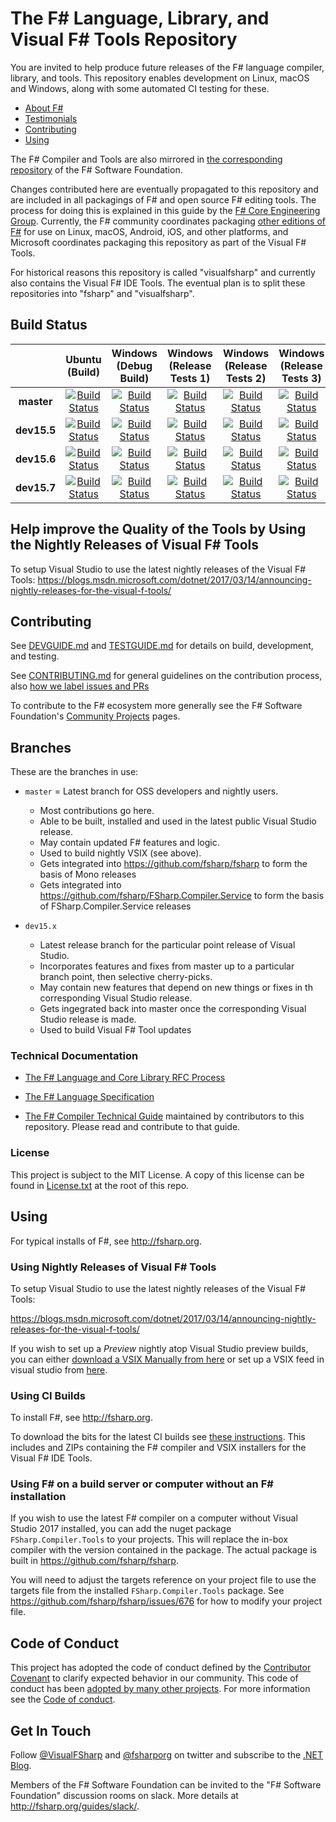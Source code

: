 # The F# Language, Library, and  Visual F# Tools Repository

You are invited to help produce future releases of the F# language compiler, library, and tools. This repository enables development on Linux, macOS and Windows, along with some automated CI testing for these.

* [About F#](http://fsharp.org)
* [Testimonials](http://fsharp.org/testimonials)
* [Contributing](#contributing)
* [Using](#using)

The F# Compiler and Tools are also mirrored in [the corresponding repository](http://github.com/fsharp/fsharp) of the F# Software Foundation.

Changes contributed here are eventually propagated to this repository and are included in all packagings of F# and open source F# editing tools. The process for doing this is explained in this guide by the [F# Core Engineering Group](https://fsharp.github.io/2014/06/18/fsharp-contributions.html). Currently, the F# community coordinates packaging [other editions of F#](https://github.com/fsharp/fsharp/) for use on Linux, macOS, Android, iOS, and other platforms, and Microsoft coordinates packaging this repository as part of the Visual F# Tools. 

For historical reasons this repository is called "visualfsharp" and currently also contains the Visual F# IDE Tools. The eventual plan is to split these repositories into "fsharp" and "visualfsharp".


## Build Status

|            | Ubuntu (Build) | Windows (Debug Build) | Windows (Release Tests 1) | Windows (Release Tests 2) | Windows  (Release Tests 3) |
|:----------:|:----------------:|:----------------:|:------------------:|:-----------------------:|:---------------------:|
|**master**  |[![Build Status](https://ci2.dot.net/buildStatus/icon?job=Microsoft_visualfsharp/master/release_ubuntu14.04)](https://ci2.dot.net/job/Microsoft_visualfsharp/job/master/job/release_ubuntu14.04/)|[![Build Status](https://ci2.dot.net/buildStatus/icon?job=Microsoft_visualfsharp/master/debug_windows_nt)](https://ci2.dot.net/job/Microsoft_visualfsharp/job/master/job/debug_windows_nt/)|[![Build Status](https://ci2.dot.net/buildStatus/icon?job=Microsoft_visualfsharp/master/release_ci_part1_windows_nt)](https://ci2.dot.net/job/Microsoft_visualfsharp/job/master/job/release_ci_part1_windows_nt/)|[![Build Status](https://ci2.dot.net/buildStatus/icon?job=Microsoft_visualfsharp/master/release_ci_part2_windows_nt)](https://ci2.dot.net/job/Microsoft_visualfsharp/job/master/job/release_ci_part2_windows_nt/)|[![Build Status](https://ci2.dot.net/buildStatus/icon?job=Microsoft_visualfsharp/master/release_ci_part3_windows_nt)](https://ci2.dot.net/job/Microsoft_visualfsharp/job/master/job/release_ci_part3_windows_nt/)|
|**dev15.5**  |[![Build Status](https://ci2.dot.net/buildStatus/icon?job=Microsoft_visualfsharp/dev15.5/release_ubuntu14.04)](https://ci2.dot.net/job/Microsoft_visualfsharp/job/dev15.5/job/release_ubuntu14.04/)|[![Build Status](https://ci2.dot.net/buildStatus/icon?job=Microsoft_visualfsharp/dev15.5/debug_windows_nt)](https://ci2.dot.net/job/Microsoft_visualfsharp/job/dev15.5/job/debug_windows_nt/)|[![Build Status](https://ci2.dot.net/buildStatus/icon?job=Microsoft_visualfsharp/dev15.5/release_ci_part1_windows_nt)](https://ci2.dot.net/job/Microsoft_visualfsharp/job/dev15.5/job/release_ci_part1_windows_nt/)|[![Build Status](https://ci2.dot.net/buildStatus/icon?job=Microsoft_visualfsharp/dev15.5/release_ci_part2_windows_nt)](https://ci2.dot.net/job/Microsoft_visualfsharp/job/dev15.5/job/release_ci_part2_windows_nt/)|[![Build Status](https://ci2.dot.net/buildStatus/icon?job=Microsoft_visualfsharp/dev15.5/release_ci_part3_windows_nt)](https://ci2.dot.net/job/Microsoft_visualfsharp/job/dev15.5/job/release_ci_part3_windows_nt/)|
|**dev15.6**  |[![Build Status](https://ci2.dot.net/buildStatus/icon?job=Microsoft_visualfsharp/dev15.6/release_ubuntu14.04)](https://ci2.dot.net/job/Microsoft_visualfsharp/job/dev15.6/job/release_ubuntu14.04/)|[![Build Status](https://ci2.dot.net/buildStatus/icon?job=Microsoft_visualfsharp/dev15.6/debug_windows_nt)](https://ci2.dot.net/job/Microsoft_visualfsharp/job/dev15.6/job/debug_windows_nt/)|[![Build Status](https://ci2.dot.net/buildStatus/icon?job=Microsoft_visualfsharp/dev15.6/release_ci_part1_windows_nt)](https://ci2.dot.net/job/Microsoft_visualfsharp/job/dev15.6/job/release_ci_part1_windows_nt/)|[![Build Status](https://ci2.dot.net/buildStatus/icon?job=Microsoft_visualfsharp/dev15.6/release_ci_part2_windows_nt)](https://ci2.dot.net/job/Microsoft_visualfsharp/job/dev15.6/job/release_ci_part2_windows_nt/)|[![Build Status](https://ci2.dot.net/buildStatus/icon?job=Microsoft_visualfsharp/dev15.6/release_ci_part3_windows_nt)](https://ci2.dot.net/job/Microsoft_visualfsharp/job/dev15.6/job/release_ci_part3_windows_nt/)|
|**dev15.7**  |[![Build Status](https://ci2.dot.net/buildStatus/icon?job=Microsoft_visualfsharp/dev15.7/release_ubuntu14.04)](https://ci2.dot.net/job/Microsoft_visualfsharp/job/dev15.7/job/release_ubuntu14.04/)|[![Build Status](https://ci2.dot.net/buildStatus/icon?job=Microsoft_visualfsharp/dev15.7/debug_windows_nt)](https://ci2.dot.net/job/Microsoft_visualfsharp/job/dev15.7/job/debug_windows_nt/)|[![Build Status](https://ci2.dot.net/buildStatus/icon?job=Microsoft_visualfsharp/dev15.7/release_ci_part1_windows_nt)](https://ci2.dot.net/job/Microsoft_visualfsharp/job/dev15.7/job/release_ci_part1_windows_nt/)|[![Build Status](https://ci2.dot.net/buildStatus/icon?job=Microsoft_visualfsharp/dev15.7/release_ci_part2_windows_nt)](https://ci2.dot.net/job/Microsoft_visualfsharp/job/dev15.7/job/release_ci_part2_windows_nt/)|[![Build Status](https://ci2.dot.net/buildStatus/icon?job=Microsoft_visualfsharp/dev15.7/release_ci_part3_windows_nt)](https://ci2.dot.net/job/Microsoft_visualfsharp/job/dev15.7/job/release_ci_part3_windows_nt/)|

## Help improve the Quality of the Tools by Using the Nightly Releases of Visual F# Tools
To setup Visual Studio to use the latest nightly releases of the Visual F# Tools:
https://blogs.msdn.microsoft.com/dotnet/2017/03/14/announcing-nightly-releases-for-the-visual-f-tools/


## Contributing

See [DEVGUIDE.md](DEVGUIDE.md) and [TESTGUIDE.md](TESTGUIDE.md) for details on build, development, and testing.

See [CONTRIBUTING.md](CONTRIBUTING.md) for general guidelines on the contribution process, also [how we label issues and PRs](https://github.com/dotnet/roslyn/wiki/Labels-used-for-issues)

To contribute to the F# ecosystem more generally see the F# Software Foundation's [Community Projects](http://fsharp.org/community/projects/) pages.

## Branches

These are the branches in use:

* `master` = Latest branch for OSS developers and nightly users.  
  - Most contributions go here.
  - Able to be built, installed and used in the latest public Visual Studio release.
  - May contain updated F# features and logic.
  - Used to build nightly VSIX (see above).
  - Gets integrated into https://github.com/fsharp/fsharp to form the basis of Mono releases
  - Gets integrated into https://github.com/fsharp/FSharp.Compiler.Service to form the basis of FSharp.Compiler.Service releases

* `dev15.x`
  - Latest release branch for the particular point release of Visual Studio.
  - Incorporates features and fixes from master up to a particular branch point, then selective cherry-picks.
  - May contain new features that depend on new things or fixes in th corresponding Visual Studio release.
  - Gets ingegrated back into master once the corresponding Visual Studio release is made.
  - Used to build Visual F# Tool updates


### Technical Documentation

* [The F# Language and Core Library RFC Process](http://fsharp.github.io/2016/09/26/fsharp-rfc-process.html)

* [The F# Language Specification](http://fsharp.org/specs/language-spec/)

* [The F# Compiler Technical Guide](http://fsharp.github.io/2015/09/29/fsharp-compiler-guide.html) 
  maintained by contributors to this repository.  Please read
  and contribute to that guide.

### License

This project is subject to the MIT License. A copy of this license can be found in [License.txt](License.txt) at the root of this repo.


## Using

For typical installs of  F#, see http://fsharp.org.

### Using Nightly Releases of Visual F# Tools

To setup Visual Studio to use the latest nightly releases of the Visual F# Tools:

https://blogs.msdn.microsoft.com/dotnet/2017/03/14/announcing-nightly-releases-for-the-visual-f-tools/

If you wish to set up a *Preview* nightly atop Visual Studio preview builds, you can either [download a VSIX Manually from here](https://dotnet.myget.org/feed/fsharp-preview/package/vsix/VisualFSharp) or set up a VSIX feed in visual studio from [here](https://dotnet.myget.org/F/fsharp-preview/vsix).

### Using CI Builds

To install F#, see http://fsharp.org.

To download the bits for the latest CI builds see [these instructions](https://github.com/Microsoft/visualfsharp/wiki/Using-CI-Builds). This includes and ZIPs containing the F# compiler and VSIX installers for the Visual F# IDE Tools.

### Using F# on a build server or computer without an F# installation

If you wish to use the latest F# compiler on a computer without Visual Studio 2017 installed, you can add the nuget package ``FSharp.Compiler.Tools`` to your projects. This will replace the in-box compiler with the version contained in the package.
The actual package is built in https://github.com/fsharp/fsharp.

You will need to adjust the targets reference on your project file to use the targets file from the installed ``FSharp.Compiler.Tools`` package.
See https://github.com/fsharp/fsharp/issues/676 for how to modify your project file.

## Code of Conduct

This project has adopted the code of conduct defined by the [Contributor Covenant](http://contributor-covenant.org/) to clarify expected behavior in our community. This code of conduct has been [adopted by many other projects](http://contributor-covenant.org/adopters/). For more information see the [Code of conduct](https://github.com/Microsoft/visualfsharp/wiki/Code-of-Conduct).

## Get In Touch

Follow [@VisualFSharp](https://twitter.com/VisualFSharp) and [@fsharporg](https://twitter.com/fsharporg) on twitter and subscribe to the [.NET Blog](https://blogs.msdn.microsoft.com/dotnet/).

Members of the F# Software Foundation can be invited to the "F# Software Foundation" discussion rooms on slack. More details at http://fsharp.org/guides/slack/.